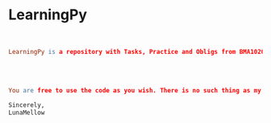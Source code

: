 # LearningPy

<br>

```lex
LearningPy is a repository with Tasks, Practice and Obligs from BMA1020 at NTNU.
```

<br>
<br>

```lex
You are free to use the code as you wish. There is no such thing as my code or your code. It's ours <3
```

```lex
Sincerely,
LunaMellow
```
